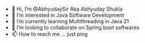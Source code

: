 - 👋 Hi, I’m @AbhyudaySir Aka Abhyuday Shukla
- 👀 I’m interested in Java Software Development
- 🌱 I’m currently learning Multithreading in Java 21
- 💞️ I’m looking to collaborate on Spring boot softwares
- 📫 How to reach me ... just ping

<!---
AbhyudaySir/AbhyudaySir is a ✨ special ✨ repository because its `README.md` (this file) appears on your GitHub profile.
You can click the Preview link to take a look at your changes.
--->

